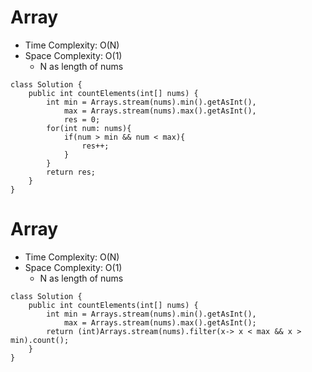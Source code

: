 # Array
* Time Complexity: O(N)
* Space Complexity: O(1)
	* N as length of nums
```
class Solution {
    public int countElements(int[] nums) {
        int min = Arrays.stream(nums).min().getAsInt(),
            max = Arrays.stream(nums).max().getAsInt(),
            res = 0;
        for(int num: nums){
            if(num > min && num < max){
                res++;
            }
        }      
        return res;
    }
}
```
# Array
* Time Complexity: O(N)
* Space Complexity: O(1)
	* N as length of nums
```
class Solution {
    public int countElements(int[] nums) {
        int min = Arrays.stream(nums).min().getAsInt(),
            max = Arrays.stream(nums).max().getAsInt();
        return (int)Arrays.stream(nums).filter(x-> x < max && x > min).count();
    }
}
```